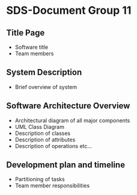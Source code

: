 # SDS-Document Group 11

## Title Page
* Software title
* Team members

## System Description
* Brief overview of system

## Software Architecture Overview
* Architectural diagram of all major components
* UML Class Diagram
* Description of classes
* Description of attributes
* Description of operations
etc...

## Development plan and timeline
* Partitioning of tasks
* Team member responsibilities

